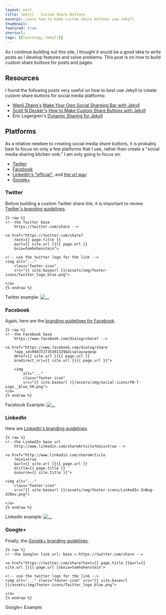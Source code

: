 ```yaml
---
layout: post
title: Jekyll - Custom Share Buttons
excerpt: Learn how to make custom share buttons use Jekyll
thumbnail: 
featured: true
shorturl: 
tags: [[learning, Jekyll]]
---
```


As I continue building out this site, I thought it would be a good idea to write posts as I develop features and solve problems. This post is on how to build custom share buttons for posts and pages. 

## Resources
I found the following posts very useful on how to best use Jekyll to create custom share buttons for social media platforms: 

* [Wenli Zhang's](http://zhangwenli.com/) [Make Your Own Social Shareing Bar with Jekyll](http://zhangwenli.com/blog/2014/08/03/make-your-own-social-sharing-bar-with-jekyll/)
* [Scott N Decker's](http://scottndecker.com/Contact/) [How to Make Custom Share Buttons with Jekyll](http://scottndecker.com/blog/2014/06/29/How-to-Make-Custom-Share-Buttons-with-Jekyll/)
* Eric Lagergren's [Dynamic Sharing for Jekyll](http://www.ericlagergren.com/blog/dynamic-sharing-buttons/)

## Platforms 

As a relative newbee to creating social media share buttons, it is probably best to focus on only a few platforms that I use, rather than create a "social media sharing kitchen sink." I am only going to focus on: 

* [Twitter](https://dev.twitter.com/web/tweet-button)
* [Facebook](https://developers.facebook.com/docs/sharing/reference/share-dialog)
* [LinkedIn's "official"](https://developer.linkedin.com/plugins/share-plugin-generator); and [the url way](https://developer.linkedin.com/documents/share-linkedin)
* [Google+](https://developers.google.com/+/web/share/)

### Twitter 

Before building a custom Twitter share link, it is important to review [Twitter's branding guidelines](https://about.twitter.com/press/brand-assets). 

```
{% raw %}
<!--the Twitter base 
    https://twitter.com/share --> 

<a href="https://twitter.com/share?
    text={{ page.title }}
    &url={{ site.url }}{{ page.url }}
    &via=tomhohenstein">

<!-- use the twitter logo for the link --> 
<img alt="..." 
    class="footer-icon" 
    src="{{ site.baseurl }}/assets/img/footer-icons/Twitter_logo_blue.png">

</a>
{% endraw %}
```

Twitter example: <a href="https://twitter.com/share?text={{ page.title }}&url={{ site.url }}{{ page.url }}&via=tomhohenstein"><img alt="..." class="footer-icon" src="{{ site.baseurl }}/assets/img/footer-icons/Twitter_logo_blue.png"></a>


### Facebook 

Again, here are the [branding guidelines for Facebook](https://www.facebookbrand.com/).

```
{% raw %}
<!--the Facebook base 
    https://www.facebook.com/dialog/share? --> 

<a href="https://www.facebook.com/dialog/share
    ?app_id=946372735391329&display=popup
    &href={{ site.url }}{{ page.url }}
    &redirect_uri={{ site.url }}{{ page.url }}">

    <img 
        alt="..." 
        class="footer-icon" 
        src="{{ site.baseurl }}/assets/img/social-icons/FB-f-Logo__blue_50.png">
</a>
{% endraw %}
```
Facebook Example: <a href="https://www.facebook.com/dialog/share?app_id=946372735391329&display=popup&href={{ site.url }}{{ page.url }}&redirect_uri={{ site.url }}{{ page.url }}"><img alt="..." class="footer-icon" src="{{ site.baseurl }}/assets/img/social-icons/FB-f-Logo__blue_50.png">
</a>

### LinkedIn

Here are [LinkedIn's branding guidelines](https://developer.linkedin.com/documents/branding-guidelines).

```
{% raw %}
<!--the LinkedIn base url 
    http://www.linkedin.com/shareArticle?mini=true --> 

<a href="http://www.linkedin.com/shareArticle
    ?mini=true
    &url={{ site.url }}{{ page.url }}
    &title={{ page.title }}
    &source={{ site.title }}">

<img alt="..." 
    class="footer-icon"
    src="{{ site.baseurl }}/assets/img/footer-icons/LinkedIn-InBug-2CRev.png">

</a> 
{% endraw %}
```

LinkedIn example: <a href="http://www.linkedin.com/shareArticle?mini=true&url={{ site.url }}{{ page.url }}&title={{ page.title }}&source={{ site.title }}&summary="><img alt="..." class="footer-icon" src="{{ site.baseurl }}/assets/img/footer-icons/LinkedIn-InBug-2CRev.png"></a> 

### Google+ 

Finally, the [Google+ branding guidelines](https://developers.google.com/+/branding-guidelines).

```
{% raw %}
<!--the Google+ link url; base = https://twitter.com/share --> 

<a href="https://twitter.com/share?text={{ page.title }}&url={{ site.url }}{{ page.url }}&via=tomhohenstein">

<!-- use the twitter logo for the link --> 
<img alt="..." class="footer-icon" src="{{ site.baseurl }}/assets/img/footer-icons/Twitter_logo_blue.png">

</a>
{% endraw %}
```

Google+ Example: 
